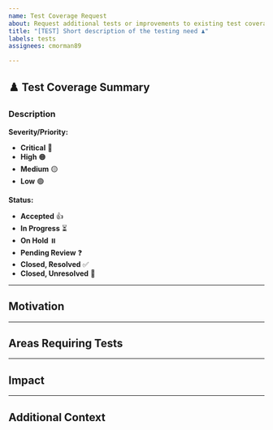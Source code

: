 ```yaml
---
name: Test Coverage Request
about: Request additional tests or improvements to existing test coverage
title: "[TEST] Short description of the testing need ♟️"
labels: tests
assignees: cmorman89

---
```


## ♟️ Test Coverage Summary

### Description
<!-- Provide a clear and concise description of the testing need -->

**Severity/Priority:** <!-- Select one -->
- **Critical** 🔴
- **High** 🟠
- **Medium** 🟡
- **Low** 🟢

**Status:** <!-- Select one -->
- **Accepted** 👍
- **In Progress** ⏳
- **On Hold** ⏸️
- **Pending Review** ❓
- **Closed, Resolved** ✅
- **Closed, Unresolved** 🚫

---

## Motivation
<!-- Explain why these tests are needed and the value they add -->

---

## Areas Requiring Tests
<!-- List the areas or components that need additional test coverage -->

---

## Impact
<!-- Describe the potential impact of having or lacking these tests -->

---

## Additional Context
<!-- Add any other context or screenshots related to the test coverage request -->
